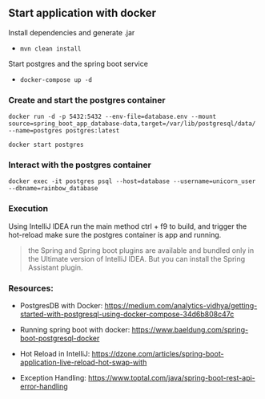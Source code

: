 ## Start application with docker
Install dependencies and generate .jar
- ```mvn clean install```

Start postgres and the spring boot service
- ```docker-compose up -d```

### Create and start the postgres container
```docker run -d -p 5432:5432 --env-file=database.env --mount source=spring_boot_app_database-data,target=/var/lib/postgresql/data/ --name=postgres postgres:latest```

```docker start postgres```

### Interact with the postgres container
```docker exec -it postgres psql --host=database --username=unicorn_user --dbname=rainbow_database```

### Execution
Using IntelliJ IDEA run the main method
ctrl + f9 to build, and trigger the hot-reload
make sure the postgres container is app and running.

> the Spring and Spring boot plugins are available and bundled only in the Ultimate version of IntelliJ IDEA. 
> But you can install the Spring Assistant plugin.

### Resources:

- PostgresDB with Docker: https://medium.com/analytics-vidhya/getting-started-with-postgresql-using-docker-compose-34d6b808c47c

- Running spring boot with docker: https://www.baeldung.com/spring-boot-postgresql-docker

- Hot Reload in IntelliJ: https://dzone.com/articles/spring-boot-application-live-reload-hot-swap-with

- Exception Handling: https://www.toptal.com/java/spring-boot-rest-api-error-handling
